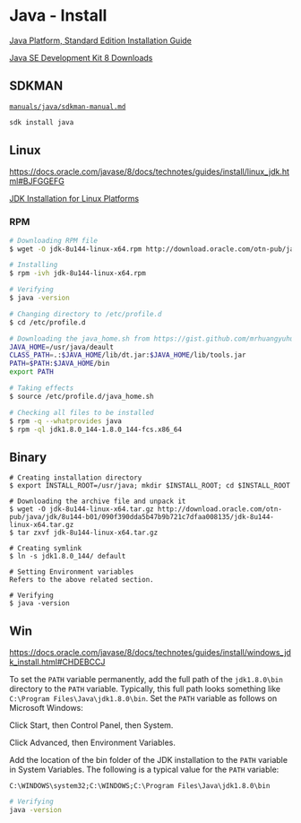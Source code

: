 # Java - Install

[Java Platform, Standard Edition Installation Guide](http://docs.oracle.com/javase/8/docs/technotes/guides/install/install_overview.html)

[Java SE Development Kit 8 Downloads](http://www.oracle.com/technetwork/java/javase/downloads/jdk8-downloads-2133151.html)

## SDKMAN

[`manuals/java/sdkman-manual.md`](/manuals/java/sdkman-manual.md)

```bash
sdk install java
```

## Linux

<https://docs.oracle.com/javase/8/docs/technotes/guides/install/linux_jdk.html#BJFGGEFG>

[JDK Installation for Linux Platforms](http://docs.oracle.com/javase/8/docs/technotes/guides/install/linux_jdk.html#BJFGGEFG)

### RPM

```bash
# Downloading RPM file
$ wget -O jdk-8u144-linux-x64.rpm http://download.oracle.com/otn-pub/java/jdk/8u144-b01/090f390dda5b47b9b721c7dfaa008135/jdk-8u144-linux-x64.rpm

# Installing
$ rpm -ivh jdk-8u144-linux-x64.rpm

# Verifying
$ java -version

# Changing directory to /etc/profile.d
$ cd /etc/profile.d

# Downloading the java_home.sh from https://gist.github.com/mrhuangyuhui/7950d16e559e01dee47696354d366284
JAVA_HOME=/usr/java/deault
CLASS_PATH=.:$JAVA_HOME/lib/dt.jar:$JAVA_HOME/lib/tools.jar
PATH=$PATH:$JAVA_HOME/bin
export PATH

# Taking effects
$ source /etc/profile.d/java_home.sh

# Checking all files to be installed
$ rpm -q --whatprovides java
$ rpm -ql jdk1.8.0_144-1.8.0_144-fcs.x86_64
```

## Binary

```
# Creating installation directory
$ export INSTALL_ROOT=/usr/java; mkdir $INSTALL_ROOT; cd $INSTALL_ROOT

# Downloading the archive file and unpack it
$ wget -O jdk-8u144-linux-x64.tar.gz http://download.oracle.com/otn-pub/java/jdk/8u144-b01/090f390dda5b47b9b721c7dfaa008135/jdk-8u144-linux-x64.tar.gz
$ tar zxvf jdk-8u144-linux-x64.tar.gz

# Creating symlink
$ ln -s jdk1.8.0_144/ default

# Setting Environment variables
Refers to the above related section.

# Verifying
$ java -version
```

## Win

<https://docs.oracle.com/javase/8/docs/technotes/guides/install/windows_jdk_install.html#CHDEBCCJ>

To set the `PATH` variable permanently, add the full path of the `jdk1.8.0\bin` directory to the `PATH` variable. Typically, this full path looks something like `C:\Program Files\Java\jdk1.8.0\bin`. Set the `PATH` variable as follows on Microsoft Windows:

Click Start, then Control Panel, then System.

Click Advanced, then Environment Variables.

Add the location of the bin folder of the JDK installation to the `PATH` variable in System Variables. The following is a typical value for the `PATH` variable:

```
C:\WINDOWS\system32;C:\WINDOWS;C:\Program Files\Java\jdk1.8.0\bin
```

```bash
# Verifying
java -version
```
